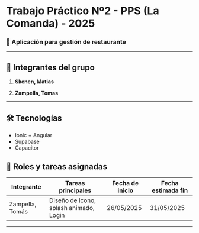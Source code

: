 # Trabajo Práctico Nº2 - PPS (La Comanda) - 2025

### 📱 Aplicación para gestión de restaurante

---

## 👥 Integrantes del grupo

1. **Skenen, Matias**  

2. **Zampella, Tomas**  
---

## 🛠️ Tecnologías
- Ionic + Angular
- Supabase
- Capacitor

## 💼 Roles y tareas asignadas

| Integrante          | Tareas principales                                     | Fecha de inicio | Fecha estimada fin |
|---------------------|--------------------------------------------------------|------------------|-------------------|
| Zampella, Tomás     | Diseño de icono, splash animado, Login                 | 26/05/2025       | 31/05/2025        |

---
